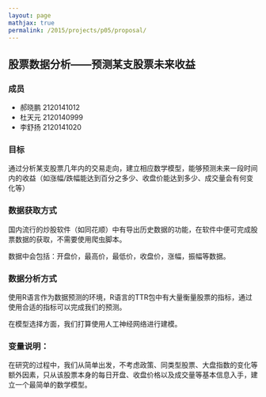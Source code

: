 ```yaml
---
layout: page
mathjax: true
permalink: /2015/projects/p05/proposal/
---
```


## 股票数据分析——预测某支股票未来收益

### 成员

- 郝晓鹏  2120141012
-  杜天元  2120140999 
- 李舒扬  2120141020 

### 目标

   通过分析某支股票几年内的交易走向，建立相应数学模型，能够预测未来一段时间内的收益（如涨幅/跌幅能达到百分之多少、收盘价能达到多少、成交量会有何变化等）

### 数据获取方式

国内流行的炒股软件（如同花顺）中有导出历史数据的功能，在软件中便可完成股票数据的获取，不需要使用爬虫脚本。

数据中会包括：开盘价，最高价，最低价，收盘价，涨幅，振幅等数据。


### 数据分析方式

  使用R语言作为数据预测的环境，R语言的TTR包中有大量衡量股票的指标，通过使用合适的指标可以完成我们的预测。

 在模型选择方面，我们打算使用人工神经网络进行建模。

###  变量说明：

在研究的过程中，我们从简单出发，不考虑政策、同类型股票、大盘指数的变化等额外因素，只从该股票本身的每日开盘、收盘价格以及成交量等基本信息入手，建立一个最简单的数学模型。